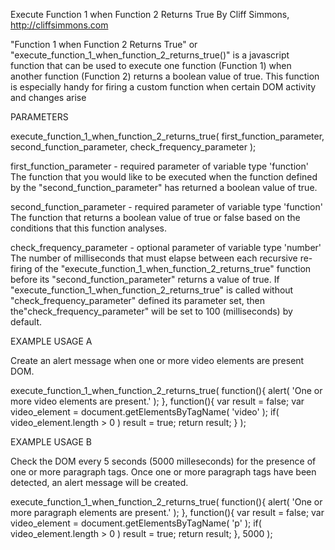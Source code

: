 
Execute Function 1 when Function 2 Returns True
By Cliff Simmons, http://cliffsimmons.com

"Function 1 when Function 2 Returns True" or "execute_function_1_when_function_2_returns_true()" is a javascript function that can be used to execute one function (Function 1) when another function (Function 2) returns a boolean value of true. This function is especially handy for firing a custom function when certain DOM activity and changes arise





PARAMETERS

  execute_function_1_when_function_2_returns_true( 
    first_function_parameter, 
    second_function_parameter, 
    check_frequency_parameter
  );
  
first_function_parameter - required parameter of variable type 'function'
The function that you would like to be executed when the function defined by the "second_function_parameter" has returned a boolean value of true.

second_function_parameter - required parameter of variable type 'function'
The function that returns a boolean value of true or false based on the conditions that this function analyses.

check_frequency_parameter - optional parameter of variable type 'number'
The number of milliseconds that must elapse between each recursive re-firing of the "execute_function_1_when_function_2_returns_true" function before its "second_function_parameter" returns a value of true. If "execute_function_1_when_function_2_returns_true" is called without "check_frequency_parameter" defined its parameter set, then the"check_frequency_parameter" will be set to 100 (milliseconds) by default.





EXAMPLE USAGE A

Create an alert message when one or more video elements are present DOM.

  execute_function_1_when_function_2_returns_true(
    function(){
      alert( 'One or more video elements are present.' );
    },
    function(){
      var result = false;
      var video_element = document.getElementsByTagName( 'video' );
      if( video_element.length > 0 ) result = true;
      return result;
    }
  );

  
  
  
  
EXAMPLE USAGE B

Check the DOM every 5 seconds (5000 milleseconds) for the presence of one or more paragraph tags. Once one or more paragraph tags have been detected, an alert message will be created.

  execute_function_1_when_function_2_returns_true(
    function(){
      alert( 'One or more paragraph elements are present.' );
    },
    function(){
      var result = false;
      var video_element = document.getElementsByTagName( 'p' );
      if( video_element.length > 0 ) result = true;
      return result;
    },
    5000
  );
